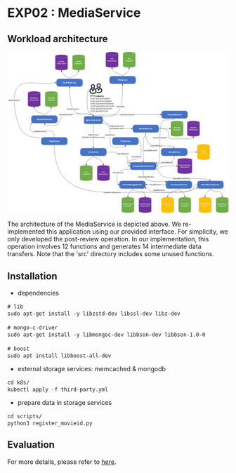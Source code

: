# EXP02 : MediaService

## Workload architecture


![img](assets/media_microservices_architecture.png)

The architecture of the MediaService is depicted above. 
We re-implemented this application using our provided interface. 
For simplicity, we only developed the post-review operation. 
In our implementation, this operation involves 12 functions 
and generates 14 intermediate data transfers.
Note that the 'src' directory includes some unused functions.

## Installation

- dependencies
```shell
# lib
sudo apt-get install -y libzstd-dev libssl-dev libz-dev

# mongo-c-driver
sudo apt-get install -y libmongoc-dev libbson-dev libbson-1.0-0

# boost
sudo apt install libboost-all-dev
```

- external storage services: memcached & mongodb

```shell
cd k8s/
kubectl apply -f third-party.yml
```

- prepare data in storage services

```shell
cd scripts/
python3 register_movieid.py
```
## Evaluation

For more details, please refer to [here](../bench/intra-node/02_media_service/README.md).


